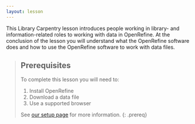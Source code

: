 ```yaml
---
layout: lesson
---
```

This Library Carpentry lesson introduces people working in library- and information-related roles to working with data in OpenRefine. At the conclusion of the lesson you will understand what the OpenRefine software does and how to use the OpenRefine software to work with data files.

> ## Prerequisites
> To complete this lesson you will need to:
> 
> 1. Install OpenRefine
> 1. Download a data file
> 1. Use a supported browser
> 
> See [our setup page](https://librarycarpentry.org/lc-open-refine/setup.html) for more information.
{: .prereq}
